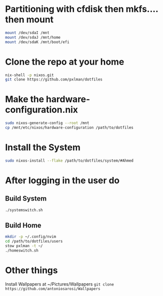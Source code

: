 # Partitioning with cfdisk then mkfs.... then mount
```bash
mount /dev/sdaI /mnt 
mount /dev/sdaJ /mnt/home
mount /dev/sdaK /mnt/boot/efi
```
# Clone the repo at your home  
```bash
nix-shell -p nixos.git
git clone https://github.com/pxlman/dotfiles
```
# Make the hardware-configuration.nix
```bash
sudo nixos-generate-config --root /mnt
cp /mnt/etc/nixos/hardware-configuration /path/to/dotfiles
```
# Install the System
```bash
sudo nixos-install --flake /path/to/dotfiles/system/#Ahmed
```
# After logging in the user do
## Build System
```bash
./systemswitch.sh
```
## Build Home
```bash
mkdir -p ~/.config/nvim
cd /path/to/dotfiles/users
stow pxlman -t ~/
./homeswitch.sh
```
# Other things
Install Wallpapers at ~/Pictures/Wallpapers
`git clone https://github.com/antoniosarosi/Wallpapers`

